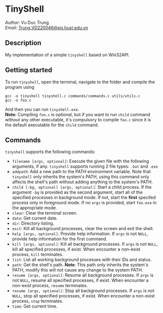 # TinyShell
*Author:* Vu Duc Trung <br>
*Email:* Trung.VD220046@sis.hust.edu.vn
## Description
My implementation of a simple `tinyshell` based on Win32API.
## Getting started
To run `tinyshell`, open the terminal, navigate to the folder and compile the program using
```
gcc -o tinyshell tinyshell.c commands/commands.c utils/utils.c
gcc -o foo.c 
```
And then you can run `tinyshell.exe`. <br>
**Note:** Compiling `foo.c` is optional, but if you want to run  `child` command without any other executable, it's compulsory to compile `foo.c` since it is the default executable for the `child` command.
## Commands
`tinyshell` supports the following commands:
- `filename [args, optional]`: Execute the given file with the following arguments, if any. `tinyshell` supports running 2 file types: `.bat` and `.exe`
- `addpath`: Add a new path to the PATH environment variable. Note that `tinyshell` only inherits the system's PATH, using this command only affects the shell's path without adding anything to the system's PATH.
- `child [-bg, optional] [args, optional]`: Start a child process. If the argument `-bg` is provided as the second argument, start all of the specified processes in background mode. If not, start the **first** specifed process only in foreground mode. If no `args` is provided, start `foo.exe` in the appropriate mode.
- `clear`: Clear the terminal screen.
- `date`: Get current date.
- `dir`: Directory listing.
- `exit`: Kill all background processes, clear the screen and exit the shell.
- `help [args, optional]`: Provide help information. If `args` is not `NULL`, provide help information for the first command.
- `kill [args, optional]`: Kill all background processes. If `args` is not `NULL`, kill all specified processes, if exist. When encounter a non-exist process, `kill` terminates.
- `list`: List all working background processes with their IDs and status.
- `path`: Get the shell's path. **Note**: This path only inherits the system's PATH, modify this will not cause any change to the system PATH.
- `resume [args, optional]`: Resume all background processes. If `args` is not `NULL`, resume all specified processes, if exist. When encounter a non-exist process, `resume` terminates.
- `resume [args, optional]`: Stop all background processes. If `args` is not `NULL`, stop all specified processes, if exist. When encounter a non-exist process, `stop` terminates.
- `time`: Get current time.



